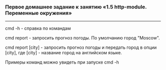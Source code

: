 ### Первое домашнее задание к занятию «1.5 http-module. Переменные окружения»
***
cmd -h - справка по командам

cmd report - запросить прогноз погоды. По умолчанию город "Moscow".

cmd report [city] - запросить прогноз погоды и передать город в опции [city], где [city] - название город на английском языке.

Примеры команд можно увидеть при запуске cmd -h
